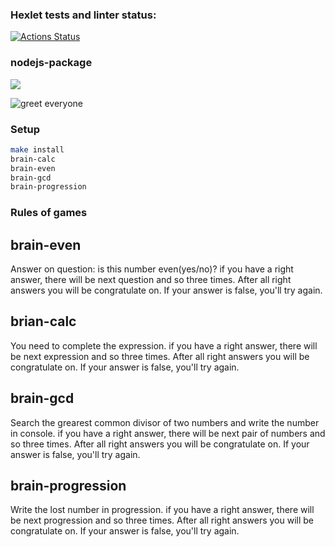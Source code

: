 ### Hexlet tests and linter status:
[![Actions Status](https://github.com/stoganych/frontend-project-lvl1/workflows/hexlet-check/badge.svg)](https://github.com/stoganych/frontend-project-lvl1/actions)

### nodejs-package
<a href="https://codeclimate.com/github/codeclimate/codeclimate/maintainability"><img src="https://api.codeclimate.com/v1/badges/a99a88d28ad37a79dbf6/maintainability" /></a>

![greet everyone](https://github.com/stoganych/frontend-project-lvl1/actions/workflows/node-check.yml/badge.svg)

### Setup 

```sh
make install
brain-calc
brain-even
brain-gcd
brain-progression
```

### Rules of games

## brain-even

Answer on question: is this number even(yes/no)? if you have a right answer, there will be next question and so three times. After all right answers you will be congratulate on. If your answer is false, you'll try again.

## brian-calc

You need to complete the expression. if you have a right answer, there will be next expression and so three times. After all right answers you will be congratulate on. If your answer is false, you'll try again.

## brain-gcd

Search the grearest common divisor of two numbers and write the number in console. if you have a right answer, there will be next pair of numbers and so three times. After all right answers you will be congratulate on. If your answer is false, you'll try again.

## brain-progression

Write the lost number in progression. if you have a right answer, there will be next progression and so three times. After all right answers you will be congratulate on. If your answer is false, you'll try again.